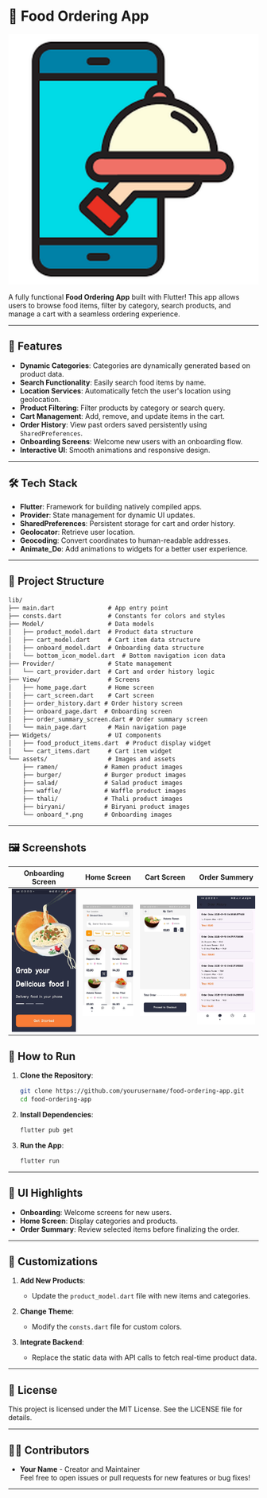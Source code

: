 
# 🍴 Food Ordering App
![appicon](assets/appIcon.png)


A fully functional **Food Ordering App** built with Flutter! This app allows users to browse food items, filter by category, search products, and manage a cart with a seamless ordering experience.

---

## 📱 **Features**

- **Dynamic Categories**: Categories are dynamically generated based on product data.
- **Search Functionality**: Easily search food items by name.
- **Location Services**: Automatically fetch the user's location using geolocation.
- **Product Filtering**: Filter products by category or search query.
- **Cart Management**: Add, remove, and update items in the cart.
- **Order History**: View past orders saved persistently using `SharedPreferences`.
- **Onboarding Screens**: Welcome new users with an onboarding flow.
- **Interactive UI**: Smooth animations and responsive design.

---

## 🛠 **Tech Stack**

- **Flutter**: Framework for building natively compiled apps.
- **Provider**: State management for dynamic UI updates.
- **SharedPreferences**: Persistent storage for cart and order history.
- **Geolocator**: Retrieve user location.
- **Geocoding**: Convert coordinates to human-readable addresses.
- **Animate_Do**: Add animations to widgets for a better user experience.

---

## 📂 **Project Structure**

```plaintext
lib/
├── main.dart               # App entry point
├── consts.dart             # Constants for colors and styles
├── Model/                  # Data models
│   ├── product_model.dart  # Product data structure
│   ├── cart_model.dart     # Cart item data structure
│   ├── onboard_model.dart  # Onboarding data structure
│   └── bottom_icon_model.dart  # Bottom navigation icon data
├── Provider/               # State management
│   └── cart_provider.dart  # Cart and order history logic
├── View/                   # Screens
│   ├── home_page.dart      # Home screen
│   ├── cart_screen.dart    # Cart screen
│   ├── order_history.dart # Order history screen
│   ├── onboard_page.dart  # Onboarding screen
│   ├── order_summary_screen.dart # Order summary screen
│   └── main_page.dart      # Main navigation page
├── Widgets/                # UI components
│   ├── food_product_items.dart  # Product display widget
│   └── cart_items.dart     # Cart item widget
└── assets/                 # Images and assets
    ├── ramen/             # Ramen product images
    ├── burger/            # Burger product images
    ├── salad/             # Salad product images
    ├── waffle/            # Waffle product images
    ├── thali/             # Thali product images
    ├── biryani/           # Biryani product images
    └── onboard_*.png      # Onboarding images
```

---

## 🖼 **Screenshots**

| Onboarding Screen | Home Screen | Cart Screen |  Order Summery |
| :----------------: | :---------: | :---------: | :---------: |
| ![Onboarding](assets/screenshot/6061849617202528585.jpg) | ![Home](assets/screenshot/6061849617202528582.jpg) | ![Cart](assets/screenshot/6061849617202528581.jpg) | ![Order Summery](assets/screenshot/6061849617202528580.jpg) |
## 🚀 **How to Run**

1. **Clone the Repository**:
   ```bash
   git clone https://github.com/yourusername/food-ordering-app.git
   cd food-ordering-app
   ```

2. **Install Dependencies**:
   ```bash
   flutter pub get
   ```

3. **Run the App**:
   ```bash
   flutter run
   ```

---

## 🎨 **UI Highlights**

- **Onboarding**: Welcome screens for new users.
- **Home Screen**: Display categories and products.
- **Order Summary**: Review selected items before finalizing the order.

---

## 🔧 **Customizations**

1. **Add New Products**:
   - Update the `product_model.dart` file with new items and categories.
   
2. **Change Theme**:
   - Modify the `consts.dart` file for custom colors.
   
3. **Integrate Backend**:
   - Replace the static data with API calls to fetch real-time product data.

---

## 📄 **License**

This project is licensed under the MIT License. See the LICENSE file for details.

---

## 👨‍💻 **Contributors**

- **Your Name** - Creator and Maintainer  
  Feel free to open issues or pull requests for new features or bug fixes!

---
